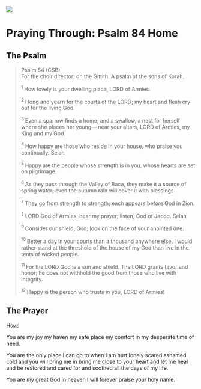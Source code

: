 <img class="intro-right" src="/images/art-paris-psalter.jpg">

# Praying Through: Psalm 84 Home

## The Psalm

>Psalm 84 (CSB)  
>For the choir director: on the Gittith. A psalm of the sons of Korah. 
>
><sup> 1 </sup> How lovely is your dwelling place, LORD of Armies. 
>
><sup> 2 </sup> I long and yearn for the courts of the LORD; my heart and flesh cry out for the living God. 
>
><sup> 3 </sup> Even a sparrow finds a home, and a swallow, a nest for herself where she places her young— near your altars, LORD of Armies, my King and my God. 
>
><sup> 4 </sup> How happy are those who reside in your house, who praise you continually. Selah 
>
><sup> 5 </sup> Happy are the people whose strength is in you, whose hearts are set on pilgrimage. 
>
><sup> 6 </sup> As they pass through the Valley of Baca, they make it a source of spring water; even the autumn rain will cover it with blessings. 
>
><sup> 7 </sup> They go from strength to strength; each appears before God in Zion. 
>
><sup> 8 </sup> LORD God of Armies, hear my prayer; listen, God of Jacob. Selah 
>
><sup> 9 </sup> Consider our shield, God; look on the face of your anointed one. 
>
><sup> 10 </sup> Better a day in your courts than a thousand anywhere else. I would rather stand at the threshold of the house of my God than live in the tents of wicked people. 
>
><sup> 11 </sup> For the LORD God is a sun and shield. The LORD grants favor and honor; he does not withhold the good from those who live with integrity. 
>
><sup> 12 </sup> Happy is the person who trusts in you, LORD of Armies!

## The Prayer

<div style="font-variant: small-caps;">
Home
</div>

You are my joy
  my haven
  my safe place
  my comfort in my desperate time of need.

You are the only place
  I can go to
  when I am hurt
  lonely
  scared
  ashamed
  cold
  and you will bring me in
  bring me close to your heart
  and let me heal and be restored
  and cared for and soothed
  all the days of my life.

You are my great God in heaven
  I will forever praise your holy name.
